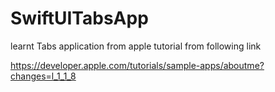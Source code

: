 # SwiftUITabsApp
learnt Tabs application from apple tutorial from following link

https://developer.apple.com/tutorials/sample-apps/aboutme?changes=l_1_1_8

